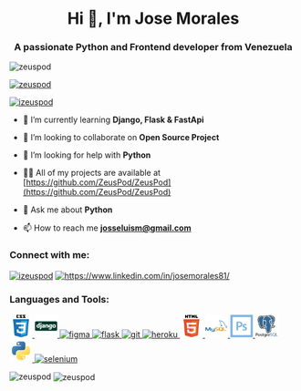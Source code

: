 
                    

<h1 align="center">Hi 👋, I'm Jose Morales</h1>
<h3 align="center">A passionate Python and Frontend developer from Venezuela</h3>

<p align="left"> <img src="https://komarev.com/ghpvc/?username=zeuspod&label=Profile%20views&color=0e75b6&style=flat" alt="zeuspod" /> </p>

<p align="left"> <a href="https://github.com/ryo-ma/github-profile-trophy"><img src="https://github-profile-trophy.vercel.app/?username=zeuspod" alt="zeuspod" /></a> </p>

<p align="left"> <a href="https://twitter.com/izeuspod" target="blank"><img src="https://img.shields.io/twitter/follow/izeuspod?logo=twitter&style=for-the-badge" alt="izeuspod" /></a> </p>

- 🌱 I’m currently learning **Django, Flask & FastApi**

- 👯 I’m looking to collaborate on **Open Source Project**

- 🤝 I’m looking for help with **Python**

- 👨‍💻 All of my projects are available at [https://github.com/ZeusPod/ZeusPod](https://github.com/ZeusPod/ZeusPod)

- 💬 Ask me about **Python**

- 📫 How to reach me **josseluism@gmail.com**

<h3 align="left">Connect with me:</h3>
<p align="left">
<a href="https://twitter.com/izeuspod" target="blank"><img align="center" src="https://raw.githubusercontent.com/rahuldkjain/github-profile-readme-generator/master/src/images/icons/Social/twitter.svg" alt="izeuspod" height="30" width="40" /></a>
<a href="https://linkedin.com/in/https://www.linkedin.com/in/josemorales81/" target="blank"><img align="center" src="https://raw.githubusercontent.com/rahuldkjain/github-profile-readme-generator/master/src/images/icons/Social/linked-in-alt.svg" alt="https://www.linkedin.com/in/josemorales81/" height="30" width="40" /></a>
</p>

<h3 align="left">Languages and Tools:</h3>
<p align="left"> <a href="https://www.w3schools.com/css/" target="_blank"> <img src="https://raw.githubusercontent.com/devicons/devicon/master/icons/css3/css3-original-wordmark.svg" alt="css3" width="40" height="40"/> </a> <a href="https://www.djangoproject.com/" target="_blank"> <img src="https://raw.githubusercontent.com/devicons/devicon/master/icons/django/django-original.svg" alt="django" width="40" height="40"/> </a> <a href="https://www.figma.com/" target="_blank"> <img src="https://www.vectorlogo.zone/logos/figma/figma-icon.svg" alt="figma" width="40" height="40"/> </a> <a href="https://flask.palletsprojects.com/" target="_blank"> <img src="https://www.vectorlogo.zone/logos/pocoo_flask/pocoo_flask-icon.svg" alt="flask" width="40" height="40"/> </a> <a href="https://git-scm.com/" target="_blank"> <img src="https://www.vectorlogo.zone/logos/git-scm/git-scm-icon.svg" alt="git" width="40" height="40"/> </a> <a href="https://heroku.com" target="_blank"> <img src="https://www.vectorlogo.zone/logos/heroku/heroku-icon.svg" alt="heroku" width="40" height="40"/> </a> <a href="https://www.w3.org/html/" target="_blank"> <img src="https://raw.githubusercontent.com/devicons/devicon/master/icons/html5/html5-original-wordmark.svg" alt="html5" width="40" height="40"/> </a> <a href="https://www.mysql.com/" target="_blank"> <img src="https://raw.githubusercontent.com/devicons/devicon/master/icons/mysql/mysql-original-wordmark.svg" alt="mysql" width="40" height="40"/> </a> <a href="https://www.photoshop.com/en" target="_blank"> <img src="https://raw.githubusercontent.com/devicons/devicon/master/icons/photoshop/photoshop-line.svg" alt="photoshop" width="40" height="40"/> </a> <a href="https://www.postgresql.org" target="_blank"> <img src="https://raw.githubusercontent.com/devicons/devicon/master/icons/postgresql/postgresql-original-wordmark.svg" alt="postgresql" width="40" height="40"/> </a> <a href="https://www.python.org" target="_blank"> <img src="https://raw.githubusercontent.com/devicons/devicon/master/icons/python/python-original.svg" alt="python" width="40" height="40"/> </a> <a href="https://www.selenium.dev" target="_blank"> <img src="https://raw.githubusercontent.com/detain/svg-logos/780f25886640cef088af994181646db2f6b1a3f8/svg/selenium-logo.svg" alt="selenium" width="40" height="40"/> </a> <a  <img src="https://cdn.jsdelivr.net/gh/devicons/devicon/icons/javascript/javascript-original.svg" />
 </a> </p>

<p><img align="left" src="https://github-readme-stats.vercel.app/api/top-langs?username=zeuspod&show_icons=true&locale=en&layout=compact" alt="zeuspod" /></p>

<p>&nbsp;<img align="center" src="https://github-readme-stats.vercel.app/api?username=zeuspod&show_icons=true&theme=radical" alt="zeuspod" /></p>
